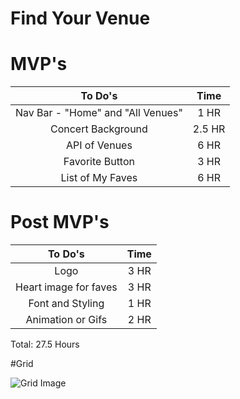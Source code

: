 # Find Your Venue

# MVP's

|              To Do's              |  Time  |
| :-------------------------------: | :----: |
| Nav Bar - "Home" and "All Venues" |  1 HR  |
|        Concert Background         | 2.5 HR |
|           API of Venues           |  6 HR  |
|          Favorite Button          |  3 HR  |
|         List of My Faves          |  6 HR  |

# Post MVP's

|        To Do's        | Time  |
| :-------------------: | :---: |
|         Logo          | 3 HR  |
| Heart image for faves | 3 HR  |
|   Font and Styling    | 1 HR  |
|   Animation or Gifs   | 2 HR  |

Total: 27.5 Hours

#Grid

![Grid Image](https://ibb.co/NFnj51K)